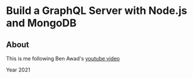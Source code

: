 # Build a GraphQL Server with Node.js and MongoDB

## About

This is me following Ben Awad's [youtube video](https://youtu.be/YFkJGEefgU8)

Year 2021
